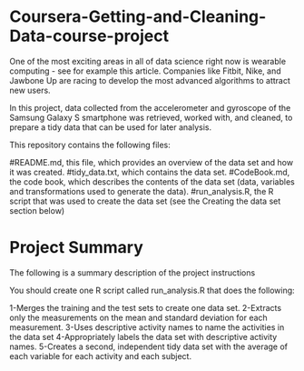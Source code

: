 # Coursera-Getting-and-Cleaning-Data-course-project

One of the most exciting areas in all of data science right now is wearable computing - see for example this article. Companies like Fitbit, Nike, and Jawbone Up are racing to develop the most advanced algorithms to attract new users.

In this project, data collected from the accelerometer and gyroscope of the Samsung Galaxy S smartphone was retrieved, worked with, and cleaned, to prepare a tidy data that can be used for later analysis.

This repository contains the following files:

#README.md, this file, which provides an overview of the data set and how it was created.
#tidy_data.txt, which contains the data set.
#CodeBook.md, the code book, which describes the contents of the data set (data, variables and transformations used to generate the data).
#run_analysis.R, the R script that was used to create the data set (see the Creating the data set section below)

# Project Summary

The following is a summary description of the project instructions

You should create one R script called run_analysis.R that does the following: 

  1-Merges the training and the test sets to create one data set.
  2-Extracts only the measurements on the mean and standard deviation for each measurement.
  3-Uses descriptive activity names to name the activities in the data set
  4-Appropriately labels the data set with descriptive activity names.
  5-Creates a second, independent tidy data set with the average of each variable for each activity and each subject.
